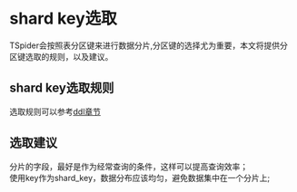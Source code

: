 # shard key选取
TSpider会按照表分区键来进行数据分片,分区键的选择尤为重要，本文将提供分区键选取的规则，以及建议。

## shard key选取规则
选取规则可以参考[ddl章节](../re-book/ddl.md#shard_key)


## 选取建议
分片的字段，最好是作为经常查询的条件，这样可以提高查询效率；  
使用key作为shard_key，数据分布应该均匀，避免数据集中在一个分片上;  



